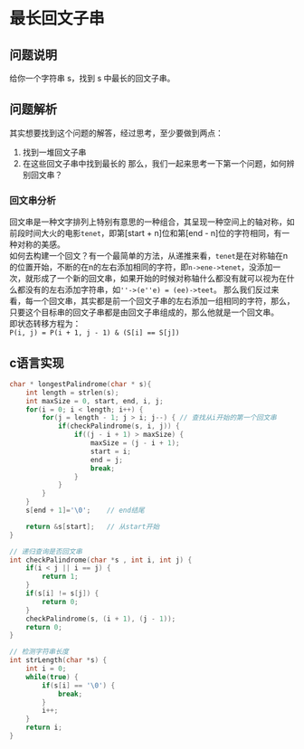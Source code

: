 # 最长回文子串

## 问题说明
给你一个字符串 s，找到 s 中最长的回文子串。  

## 问题解析
其实想要找到这个问题的解答，经过思考，至少要做到两点：  
1. 找到一堆回文子串
2. 在这些回文子串中找到最长的
那么，我们一起来思考一下第一个问题，如何辨别回文串？  
### 回文串分析
回文串是一种文字排列上特别有意思的一种组合，其呈现一种空间上的轴对称，如前段时间大火的电影`tenet`，即第[start + n]位和第[end - n]位的字符相同，有一种对称的美感。  
如何去构建一个回文？有一个最简单的方法，从递推来看，`tenet`是在对称轴在n的位置开始，不断的在n的左右添加相同的字符，即`n->ene->tenet`，没添加一次，就形成了一个新的回文串，如果开始的时候对称轴什么都没有就可以视为在什么都没有的左右添加字符串，如`''->(e''e) = (ee)->teet`。
那么我们反过来看，每一个回文串，其实都是前一个回文子串的左右添加一组相同的字符，那么，只要这个目标串的回文子串都是由回文子串组成的，那么他就是一个回文串。  
即状态转移方程为：  
`P(i, j) = P(i + 1, j - 1) & (S[i] == S[j])`

## c语言实现
```c
char * longestPalindrome(char * s){
    int length = strlen(s);
    int maxSize = 0, start, end, i, j;
    for(i = 0; i < length; i++) {
        for(j = length - 1; j > i; j--) { // 查找从i开始的第一个回文串
            if(checkPalindrome(s, i, j)) {
                if((j - i + 1) > maxSize) {
                    maxSize = (j - i + 1);
                    start = i;
                    end = j;
                    break;
                }
            }
        }
    }
    s[end + 1]='\0';    // end结尾

    return &s[start];   // 从start开始
}

// 递归查询是否回文串
int checkPalindrome(char *s , int i, int j) {
    if(i < j || i == j) {
        return 1;
    }
    if(s[i] != s[j]) {
        return 0;
    }
    checkPalindrome(s, (i + 1), (j - 1));
    return 0;
}

// 检测字符串长度
int strLength(char *s) {
    int i = 0;
    while(true) {
        if(s[i] == '\0') {
            break;
        }
        i++;
    }
    return i;
}
```